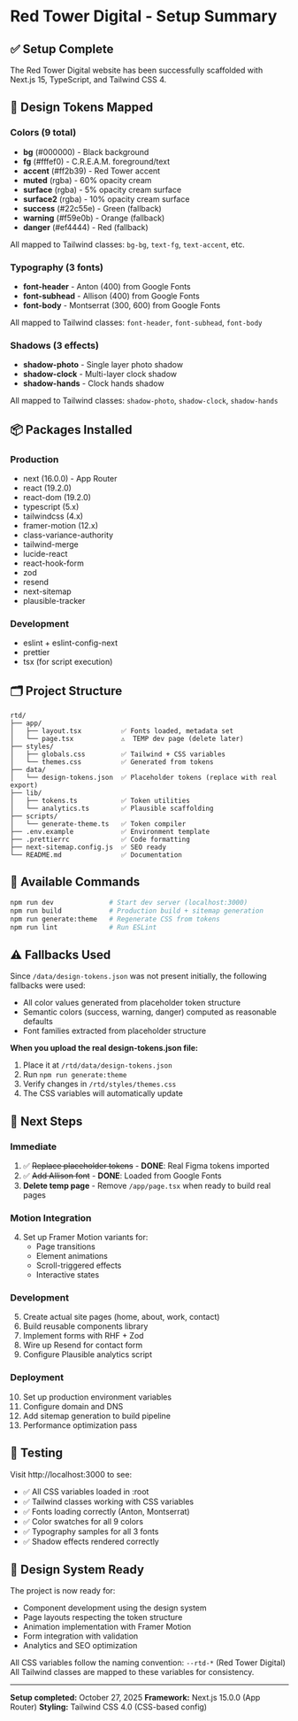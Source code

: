 # Red Tower Digital - Setup Summary

## ✅ Setup Complete

The Red Tower Digital website has been successfully scaffolded with Next.js 15, TypeScript, and Tailwind CSS 4.

## 🎨 Design Tokens Mapped

### Colors (9 total)
- **bg** (#000000) - Black background
- **fg** (#fffef0) - C.R.E.A.M. foreground/text
- **accent** (#ff2b39) - Red Tower accent
- **muted** (rgba) - 60% opacity cream
- **surface** (rgba) - 5% opacity cream surface
- **surface2** (rgba) - 10% opacity cream surface
- **success** (#22c55e) - Green (fallback)
- **warning** (#f59e0b) - Orange (fallback)
- **danger** (#ef4444) - Red (fallback)

All mapped to Tailwind classes: `bg-bg`, `text-fg`, `text-accent`, etc.

### Typography (3 fonts)
- **font-header** - Anton (400) from Google Fonts
- **font-subhead** - Allison (400) from Google Fonts
- **font-body** - Montserrat (300, 600) from Google Fonts

All mapped to Tailwind classes: `font-header`, `font-subhead`, `font-body`

### Shadows (3 effects)
- **shadow-photo** - Single layer photo shadow
- **shadow-clock** - Multi-layer clock shadow
- **shadow-hands** - Clock hands shadow

All mapped to Tailwind classes: `shadow-photo`, `shadow-clock`, `shadow-hands`

## 📦 Packages Installed

### Production
- next (16.0.0) - App Router
- react (19.2.0)
- react-dom (19.2.0)
- typescript (5.x)
- tailwindcss (4.x)
- framer-motion (12.x)
- class-variance-authority
- tailwind-merge
- lucide-react
- react-hook-form
- zod
- resend
- next-sitemap
- plausible-tracker

### Development
- eslint + eslint-config-next
- prettier
- tsx (for script execution)

## 🗂️ Project Structure

```
rtd/
├── app/
│   ├── layout.tsx          ✅ Fonts loaded, metadata set
│   └── page.tsx            ⚠️  TEMP dev page (delete later)
├── styles/
│   ├── globals.css         ✅ Tailwind + CSS variables
│   └── themes.css          ✅ Generated from tokens
├── data/
│   └── design-tokens.json  ✅ Placeholder tokens (replace with real export)
├── lib/
│   ├── tokens.ts           ✅ Token utilities
│   └── analytics.ts        ✅ Plausible scaffolding
├── scripts/
│   └── generate-theme.ts   ✅ Token compiler
├── .env.example            ✅ Environment template
├── .prettierrc             ✅ Code formatting
├── next-sitemap.config.js  ✅ SEO ready
└── README.md               ✅ Documentation
```

## 🔧 Available Commands

```bash
npm run dev              # Start dev server (localhost:3000)
npm run build            # Production build + sitemap generation
npm run generate:theme   # Regenerate CSS from tokens
npm run lint             # Run ESLint
```

## ⚠️ Fallbacks Used

Since `/data/design-tokens.json` was not present initially, the following fallbacks were used:
- All color values generated from placeholder token structure
- Semantic colors (success, warning, danger) computed as reasonable defaults
- Font families extracted from placeholder structure

**When you upload the real design-tokens.json file:**
1. Place it at `/rtd/data/design-tokens.json`
2. Run `npm run generate:theme`
3. Verify changes in `/rtd/styles/themes.css`
4. The CSS variables will automatically update

## 📝 Next Steps

### Immediate
1. ✅ ~~Replace placeholder tokens~~ - **DONE**: Real Figma tokens imported
2. ✅ ~~Add Allison font~~ - **DONE**: Loaded from Google Fonts
3. **Delete temp page** - Remove `/app/page.tsx` when ready to build real pages

### Motion Integration
4. Set up Framer Motion variants for:
   - Page transitions
   - Element animations
   - Scroll-triggered effects
   - Interactive states

### Development
5. Create actual site pages (home, about, work, contact)
6. Build reusable components library
7. Implement forms with RHF + Zod
8. Wire up Resend for contact form
9. Configure Plausible analytics script

### Deployment
10. Set up production environment variables
11. Configure domain and DNS
12. Add sitemap generation to build pipeline
13. Performance optimization pass

## 🧪 Testing

Visit http://localhost:3000 to see:
- ✅ All CSS variables loaded in :root
- ✅ Tailwind classes working with CSS variables
- ✅ Fonts loading correctly (Anton, Montserrat)
- ✅ Color swatches for all 9 colors
- ✅ Typography samples for all 3 fonts
- ✅ Shadow effects rendered correctly

## 🎯 Design System Ready

The project is now ready for:
- Component development using the design system
- Page layouts respecting the token structure
- Animation implementation with Framer Motion
- Form integration with validation
- Analytics and SEO optimization

All CSS variables follow the naming convention: `--rtd-*` (Red Tower Digital)
All Tailwind classes are mapped to these variables for consistency.

---

**Setup completed:** October 27, 2025
**Framework:** Next.js 15.0.0 (App Router)
**Styling:** Tailwind CSS 4.0 (CSS-based config)

